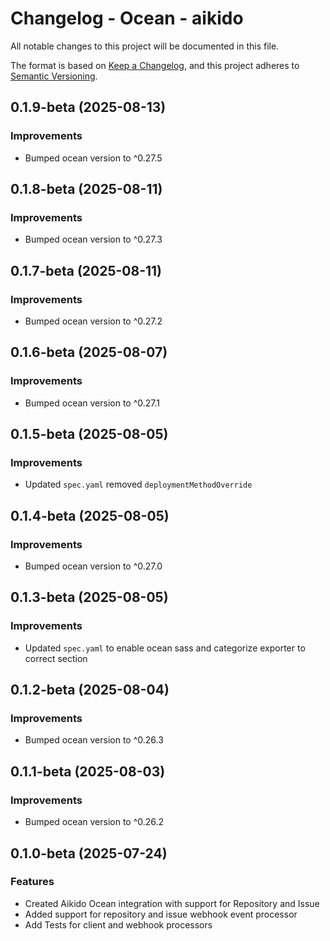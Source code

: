# Changelog - Ocean - aikido

All notable changes to this project will be documented in this file.

The format is based on [Keep a Changelog](https://keepachangelog.com/en/1.0.0/),
and this project adheres to [Semantic Versioning](https://semver.org/spec/v2.0.0.html).

<!-- towncrier release notes start -->

## 0.1.9-beta (2025-08-13)


### Improvements

- Bumped ocean version to ^0.27.5


## 0.1.8-beta (2025-08-11)


### Improvements

- Bumped ocean version to ^0.27.3


## 0.1.7-beta (2025-08-11)


### Improvements

- Bumped ocean version to ^0.27.2


## 0.1.6-beta (2025-08-07)


### Improvements

- Bumped ocean version to ^0.27.1


## 0.1.5-beta (2025-08-05)


### Improvements

- Updated `spec.yaml` removed `deploymentMethodOverride`


## 0.1.4-beta (2025-08-05)


### Improvements


- Bumped ocean version to ^0.27.0


## 0.1.3-beta (2025-08-05)


### Improvements

- Updated `spec.yaml` to enable ocean sass and categorize exporter to correct section


## 0.1.2-beta (2025-08-04)


### Improvements

- Bumped ocean version to ^0.26.3


## 0.1.1-beta (2025-08-03)


### Improvements

- Bumped ocean version to ^0.26.2


## 0.1.0-beta (2025-07-24)

### Features

- Created Aikido Ocean integration with support for Repository and Issue
- Added support for repository and issue webhook event processor
- Add Tests for client and webhook processors

